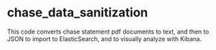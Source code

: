 chase_data_sanitization
=======================

This code converts chase statement pdf documents to text, and then to JSON to import to ElasticSearch, and to visually analyze with Kibana.
